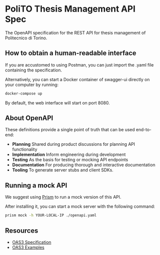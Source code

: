 # PoliTO Thesis Management API Spec
The OpenAPI specification for the REST API for thesis management of Politecnico di Torino.

## How to obtain a human-readable interface
If you are accustomed to using Postman, you can just import the .yaml file containing the specification.

Alternatively, you can start a Docker container of swagger-ui directly on your computer by running: 
```bash
docker-compose up
``` 
By default, the web interface will start on port 8080.

## About OpenAPI
These definitions provide a single point of truth that can be used end-to-end:

- **Planning** Shared during product discussions for planning API functionality
- **Implementation** Inform engineering during development
- **Testing** As the basis for testing or mocking API endpoints
- **Documentation** For producing thorough and interactive documentation
- **Tooling** To generate server stubs and client SDKs.

## Running a mock API
We suggest using [Prism](https://github.com/stoplightio/prism) to run a mock version of this API.

After installing it, you can start a mock server with the following command:
```bash
prism mock -h YOUR-LOCAL-IP ./openapi.yaml
```

## Resources

- [OAS3 Specification](http://spec.openapis.org/oas/v3.0.3)
- [OAS3 Examples](https://github.com/OAI/OpenAPI-Specification/tree/master/examples/v3.0)